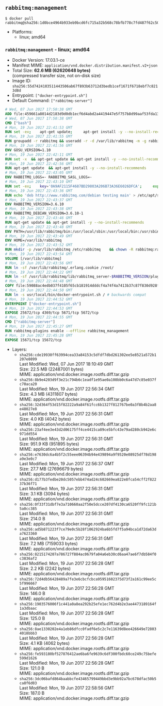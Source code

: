 ## `rabbitmq:management`

```console
$ docker pull rabbitmq@sha256:1d0bce4964b933eb9bcd6fc715a32b568c78bfb778c7fd487f62c5080979262c
```

-	Platforms:
	-	linux; amd64

### `rabbitmq:management` - linux; amd64

-	Docker Version: 17.03.1-ce
-	Manifest MIME: `application/vnd.docker.distribution.manifest.v2+json`
-	Total Size: **62.6 MB (62620648 bytes)**  
	(compressed transfer size, not on-disk size)
-	Image ID: `sha256:55d7424103511443506ab67f893b63712d3bedb1cef1671f6718ebf7c8213d8d`
-	Entrypoint: `["docker-entrypoint.sh"]`
-	Default Command: `["rabbitmq-server"]`

```dockerfile
# Wed, 07 Jun 2017 17:50:38 GMT
ADD file:459661a8014d2183d9d0db1ecf6d4abd2a4419447e5f757b8d99aaf53fda13bc in / 
# Wed, 07 Jun 2017 17:50:38 GMT
CMD ["bash"]
# Mon, 19 Jun 2017 22:41:53 GMT
RUN set -ex; 	apt-get update; 	apt-get install -y --no-install-recommends 		gnupg2 		dirmngr 	; 	rm -rf /var/lib/apt/lists/*
# Mon, 19 Jun 2017 22:41:55 GMT
RUN groupadd -r rabbitmq && useradd -r -d /var/lib/rabbitmq -m -g rabbitmq rabbitmq
# Mon, 19 Jun 2017 22:41:56 GMT
ENV GOSU_VERSION=1.10
# Mon, 19 Jun 2017 22:42:11 GMT
RUN set -x 	&& apt-get update && apt-get install -y --no-install-recommends ca-certificates wget && rm -rf /var/lib/apt/lists/* 	&& wget -O /usr/local/bin/gosu "https://github.com/tianon/gosu/releases/download/$GOSU_VERSION/gosu-$(dpkg --print-architecture)" 	&& wget -O /usr/local/bin/gosu.asc "https://github.com/tianon/gosu/releases/download/$GOSU_VERSION/gosu-$(dpkg --print-architecture).asc" 	&& export GNUPGHOME="$(mktemp -d)" 	&& gpg --keyserver ha.pool.sks-keyservers.net --recv-keys B42F6819007F00F88E364FD4036A9C25BF357DD4 	&& gpg --batch --verify /usr/local/bin/gosu.asc /usr/local/bin/gosu 	&& rm -rf "$GNUPGHOME" /usr/local/bin/gosu.asc 	&& chmod +x /usr/local/bin/gosu 	&& gosu nobody true 	&& apt-get purge -y --auto-remove ca-certificates wget
# Mon, 19 Jun 2017 22:42:56 GMT
RUN apt-get update 	&& apt-get install -y --no-install-recommends 		erlang-asn1 		erlang-base-hipe 		erlang-crypto 		erlang-eldap 		erlang-inets 		erlang-mnesia 		erlang-nox 		erlang-os-mon 		erlang-public-key 		erlang-ssl 		erlang-xmerl 	&& rm -rf /var/lib/apt/lists/*
# Mon, 19 Jun 2017 22:43:05 GMT
ENV RABBITMQ_LOGS=- RABBITMQ_SASL_LOGS=-
# Mon, 19 Jun 2017 22:43:10 GMT
RUN set -ex; 	key='0A9AF2115F4687BD29803A206B73A36E6026DFCA'; 	export GNUPGHOME="$(mktemp -d)"; 	gpg --keyserver ha.pool.sks-keyservers.net --recv-keys "$key"; 	gpg --export "$key" > /etc/apt/trusted.gpg.d/rabbitmq.gpg; 	rm -rf "$GNUPGHOME"; 	apt-key list
# Mon, 19 Jun 2017 22:43:36 GMT
RUN echo 'deb http://www.rabbitmq.com/debian testing main' > /etc/apt/sources.list.d/rabbitmq.list
# Mon, 19 Jun 2017 22:43:37 GMT
ENV RABBITMQ_VERSION=3.6.10
# Mon, 19 Jun 2017 22:43:38 GMT
ENV RABBITMQ_DEBIAN_VERSION=3.6.10-1
# Mon, 19 Jun 2017 22:43:46 GMT
RUN apt-get update && apt-get install -y --no-install-recommends 		rabbitmq-server=$RABBITMQ_DEBIAN_VERSION 	&& rm -rf /var/lib/apt/lists/*
# Mon, 19 Jun 2017 22:43:48 GMT
ENV PATH=/usr/lib/rabbitmq/bin:/usr/local/sbin:/usr/local/bin:/usr/sbin:/usr/bin:/sbin:/bin
# Mon, 19 Jun 2017 22:43:49 GMT
ENV HOME=/var/lib/rabbitmq
# Mon, 19 Jun 2017 22:43:52 GMT
RUN mkdir -p /var/lib/rabbitmq /etc/rabbitmq 	&& chown -R rabbitmq:rabbitmq /var/lib/rabbitmq /etc/rabbitmq 	&& chmod -R 777 /var/lib/rabbitmq /etc/rabbitmq
# Mon, 19 Jun 2017 22:43:54 GMT
VOLUME [/var/lib/rabbitmq]
# Mon, 19 Jun 2017 22:43:56 GMT
RUN ln -sf /var/lib/rabbitmq/.erlang.cookie /root/
# Mon, 19 Jun 2017 22:44:22 GMT
RUN ln -sf /usr/lib/rabbitmq/lib/rabbitmq_server-$RABBITMQ_VERSION/plugins /plugins
# Mon, 19 Jun 2017 22:44:48 GMT
COPY file:59088ac4edb037f4105f65cb181914dddcf4a74f4a7413b37c87f830d928f955 in /usr/local/bin/ 
# Mon, 19 Jun 2017 22:44:50 GMT
RUN ln -s usr/local/bin/docker-entrypoint.sh / # backwards compat
# Mon, 19 Jun 2017 22:44:52 GMT
ENTRYPOINT ["docker-entrypoint.sh"]
# Mon, 19 Jun 2017 22:44:53 GMT
EXPOSE 25672/tcp 4369/tcp 5671/tcp 5672/tcp
# Mon, 19 Jun 2017 22:44:55 GMT
CMD ["rabbitmq-server"]
# Mon, 19 Jun 2017 22:45:27 GMT
RUN rabbitmq-plugins enable --offline rabbitmq_management
# Mon, 19 Jun 2017 22:45:28 GMT
EXPOSE 15671/tcp 15672/tcp
```

-	Layers:
	-	`sha256:cde19930ff63994cea33a84153c5dfdf7dbd261302ee5e8521a572b1207e0899`  
		Last Modified: Wed, 07 Jun 2017 18:10:49 GMT  
		Size: 22.5 MB (22487001 bytes)  
		MIME: application/vnd.docker.image.rootfs.diff.tar.gzip
	-	`sha256:8b9e4203d9f3e21c794b6c1eadf1e95ae0a108bb0c6a47d7c85e037fc70aca20`  
		Last Modified: Mon, 19 Jun 2017 22:56:34 GMT  
		Size: 4.3 MB (4311807 bytes)  
		MIME: application/vnd.docker.image.rootfs.diff.tar.gzip
	-	`sha256:32d364f53d15f82222a9a84f61fcc6b1327f812767be0a3f8b4b2aa8e48027e8`  
		Last Modified: Mon, 19 Jun 2017 22:56:31 GMT  
		Size: 4.0 KB (4042 bytes)  
		MIME: application/vnd.docker.image.rootfs.diff.tar.gzip
	-	`sha256:23af4ee3e43d2d06175ff4ce4415ca89ce5bfc43e79ad280cb942e6c971dd554`  
		Last Modified: Mon, 19 Jun 2017 22:56:31 GMT  
		Size: 951.9 KB (951895 bytes)  
		MIME: application/vnd.docker.image.rootfs.diff.tar.gzip
	-	`sha256:e7630dc6a4b5f2c55eee06394b94e439894a9f9520e08925df78d198a9e3e0c7`  
		Last Modified: Mon, 19 Jun 2017 22:56:37 GMT  
		Size: 27.7 MB (27696679 bytes)  
		MIME: application/vnd.docker.image.rootfs.diff.tar.gzip
	-	`sha256:d177b3fedbe20dc5057ebb474ad24c602669ea822e8fca54cff2f82237b36f71`  
		Last Modified: Mon, 19 Jun 2017 22:56:31 GMT  
		Size: 3.1 KB (3094 bytes)  
		MIME: application/vnd.docker.image.rootfs.diff.tar.gzip
	-	`sha256:0f33f31dbf7e3a710660aa2f50e5dcce207df4130ca6520ff9fc121b5a0cc385`  
		Last Modified: Mon, 19 Jun 2017 22:56:31 GMT  
		Size: 214.0 B  
		MIME: application/vnd.docker.image.rootfs.diff.tar.gzip
	-	`sha256:ad5b871223f7ce79e0c5b28f1062924ba6b5fd7f5a94bca1d72da63da7623360`  
		Last Modified: Mon, 19 Jun 2017 22:56:31 GMT  
		Size: 7.2 MB (7159033 bytes)  
		MIME: application/vnd.docker.image.rootfs.diff.tar.gzip
	-	`sha256:8215174207a786727f884ac0679fa04a6eb30cd6aa47ae6f7db584f0c3836af2`  
		Last Modified: Mon, 19 Jun 2017 22:56:28 GMT  
		Size: 2.2 KB (2242 bytes)  
		MIME: application/vnd.docker.image.rootfs.diff.tar.gzip
	-	`sha256:72d4db56428489a7fe3e6cbcfcbca95951602375d73f2a161c99ee5c5f996667`  
		Last Modified: Mon, 19 Jun 2017 22:56:28 GMT  
		Size: 146.0 B  
		MIME: application/vnd.docker.image.rootfs.diff.tar.gzip
	-	`sha256:1903576006f1c441a0a8ea292b25efe1ec762d4b2e3ae4473189164f1a3dbaac`  
		Last Modified: Mon, 19 Jun 2017 22:56:28 GMT  
		Size: 125.0 B  
		MIME: application/vnd.docker.image.rootfs.diff.tar.gzip
	-	`sha256:8ae1330202e4a1eb86dfcc0fadf6e5c2c7e11639d8ee426649e728034018bbb3`  
		Last Modified: Mon, 19 Jun 2017 22:56:28 GMT  
		Size: 4.1 KB (4062 bytes)  
		MIME: application/vnd.docker.image.rootfs.diff.tar.gzip
	-	`sha256:fe593180bf527876412ae6ba6fe9639c6df300fbdc60ce249c75befe599d1626`  
		Last Modified: Mon, 19 Jun 2017 22:56:28 GMT  
		Size: 121.0 B  
		MIME: application/vnd.docker.image.rootfs.diff.tar.gzip
	-	`sha256:3dc06bafd864baabbcfe43465799449bbd3e9bb92a7bc678dfac50b5ca8f6d03`  
		Last Modified: Mon, 19 Jun 2017 22:58:56 GMT  
		Size: 187.0 B  
		MIME: application/vnd.docker.image.rootfs.diff.tar.gzip
